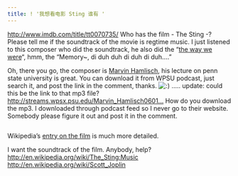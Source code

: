 ```yaml
---
title: ! '我想看电影 Sting 谁有 '
---
```


<p><a href="http://www.imdb.com/title/tt0070735/">http://www.imdb.com/title/tt0070735/</a>
Who has the film - The Sting -? Please tell me if the soundtrack of the movie is regtime music. I just listened to this composer who did the soundtrack, he also did the &#8220;<a href="http://en.wikipedia.org/wiki/The_Way_We_Were:The_title_song">the way we were</a>&#8220;, hmm, the &#8220;Memory~, di duh duh di duh di duh&#8230;.&#8221;</p>

<p>Oh, there you go, the composer is <a href="http://en.wikipedia.org/wiki/Marvin_Hamlisch">Marvin Hamlisch</a>, his lecture on penn state university is great. You can download it from WPSU podcast, just search it, and post the link in the comment, thanks. <img src='http://www.rijiben.org/smilies/icon_smile.gif' alt=':)' class='wp-smiley' />  &#8230;.. update: could this be the link to that mp3 file? <a href="http://streams.wpsx.psu.edu/Marvin_Hamlisch06012.html">http://streams.wpsx.psu.edu/Marvin_Hamlisch0601...</a> How do you download the mp3. I downloaded through podcast feed so I never go to their website. Somebody please figure it out and post it in the comment.</p>

<p><img src="http://upload.wikimedia.org/wikipedia/en/thumb/9/9c/Stingredfordnewman.jpg/200px-Stingredfordnewman.jpg" alt="" /></p>

<p>Wikipedia&#8217;s <a href="http://en.wikipedia.org/wiki/The_Sting">entry on the film</a> is much more detailed.</p>

<p>I want the soundtrack of the film. Anybody, help? 
<a href="http://en.wikipedia.org/wiki/The_Sting:Music">http://en.wikipedia.org/wiki/The_Sting:Music</a>
<a href="http://en.wikipedia.org/wiki/Scott_Joplin">http://en.wikipedia.org/wiki/Scott_Joplin</a></p>
